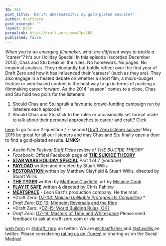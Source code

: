 ```yaml
---
ID: 262
post_title: 'DZ-17: Where&#8217;s my gold-plated ensuite?'
author: draftzero
post_excerpt: ""
layout: post
permalink: http://draft-zero.com/?p=262
published: false
---
```

*When you're an emerging filmmaker, what are different ways to tackle a "career"?* It's our Holiday Special! In this episode (recorded December 2014), Chas and Stu break all the rules. No homework. No pages. No empirical analysis. They reluctantly but boldly reflect over the first year of Draft Zero and how it has influenced their 'careers' (such as they are). They also engage in a heated debate on whether a short film, a micro-budget feature or web-based content is the best way to go in terms of pushing a filmmaking career forward. As the 2014 "season" comes to a close, Chas and Stu hold two polls for the listeners: 
1.  Should Chas and Stu spruik a favourite crowd-funding campaign run by listeners each episode?
2.  Should Chas and Stu stick to the rules or occasionally set format aside to talk about their personal approaches to career and craft? Click 

[here][1] to go to our 2-question / 7-second [Draft Zero listener survey][1]! May 2015 be great for all our listeners and may Chas and Stu finally open a door to find a gold-plated ensuite. **LINKS:** 
*   *Austin Film Festival [Staff Picks review][2] of THE SUICIDE THEORY*
*   *Facebook*: Offical Facebook page of **[THE SUICIDE THEORY][3]**
*   **<a href="https://www.youtube.com/watch?v=6c3B18gAJyc" target="_blank">STAR WARS HOLIDAY SPECIAL</a>** Part 1 of 7 (youtube)
*   [**PAYLOAD** ][4]written and directed by Stuart Willis
*   <a href="https://www.facebook.com/RestorationTheSeries?" target="_blank"><strong>RESTORATION</strong> </a>written by Matthew Clayfield & Stuart Willis, directed by Stuart Willis
*   <a href="http://tygercomic.tumblr.com" target="_blank"><strong>THE TYGER</strong></a> written by <a href="http://www.matthewclayfield.com" target="_blank">Matthew Clayfield</a>, art by <a href="http://melaniecook.com" target="_blank">Melanie Cook</a>
*   **<a href="http://www.playitsafemovie.com" target="_blank">PLAY IT SAFE</a>** written & directed by Chris Pahlow
*   <a href="http://www.meatspace.com.au" target="_blank"><strong>MEATSPACE</strong></a> - Leon East's production company. He the man.
*   *Draft Zero: *[DZ-03: Making Unlikable Protagonists Compelling][5]* *
*   *Draft Zero:* [DZ-10: Midpoint Reversals and the Ride][6]
*   *Draft Zero: *[DZ-15: World Building Rules, OK?][7]
*   *Draft Zero*: <a href="http://draft-zero.com/2014/dz-16/" target="_blank">DZ-16: Masters of Time and Whitespace</a> Please send feedback to ask at draft-zero.com or via our 

<a href="http://draft-zero.com/feedback/" target="_blank">web form</a> or <a href="https://twitter.com/draft_zero" target="_blank">@draft_zero</a> on twitter. We are <a href="http://www.twitter.com/chasffisher" target="_blank">@chasffisher </a>and <a href="http://www.twitter.com/stuwillis" target="_blank">@stuwillis </a>on twitter. Please considering [rating us on iTunes!][8] or sharing us on the Social Medias!

 [1]: https://www.surveymonkey.com/s/39BCTWX
 [2]: https://www.austinfilmfestival.com/news/staffpx-suicide-theory/
 [3]: https://www.facebook.com/TheSuicideTheoryFilm
 [4]: http://www.payloadfilm.com/
 [5]: http://draft-zero.com/2014/dz-03/
 [6]: http://draft-zero.com/2014/dz-10/
 [7]: http://draft-zero.com/2014/dz-15/
 [8]: https://itunes.apple.com/au/podcast/draft-zero-screenwriting-podcast/id847126598?mt=2&ls=1
